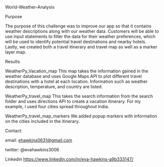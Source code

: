 World-Weather-Analysis


Purpose


The purpose of this challenge was to improve our app so that it contains weather descriptions along with our weather data. Customers will be able to use input statements to filter the data for their weather preferences, which will be used to identify potential travel destinations and nearby hotels. Lastly, we created both a travel itinerary and travel map as well as a marker layer map.


Results


WeatherPy_Vacation_map
This map takes the information gained in the weather database and uses Google Maps API to plot different travel destinations with a hotel at each location. Information such as weather description, temperature, and country are listed.

WeatherPy_travel_map
This takes the search information from the search folder and uses directions API to create a vacation itinerary. For my example, I used four cities spread throughout India.

WeatherPy_travel_map_markers
We added popup markers with information on the cities included in the itinerary.


Contact:

email: ehawkins0631@gmail.com

twitter: @evahawkins3006

Linkedin https://www.linkedin.com/in/eva-hawkins-a9b333147/
